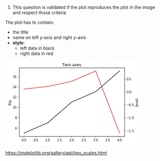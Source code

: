 1. This question is validated if the plot reproduces the plot in the image and respect those criteria

The plot has to contain:

- the title
- name on left y-axis and right y-axis
- **style**:
  - left data in black
  - right data in red

![alt text][logo_ex4]

[logo_ex4]: ../w1day03_ex4_plot1.png "Twin axis ex4"

https://matplotlib.org/gallery/api/two_scales.html